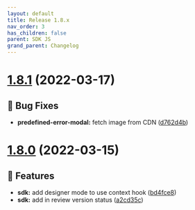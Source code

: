 ```yaml
---
layout: default
title: Release 1.8.x
nav_order: 3
has_children: false
parent: SDK JS
grand_parent: Changelog
---
```



# [1.8.1](https://github.com/lumapps/lumapps-sdk-js/compare/v1.8.0...v1.8.1) (2022-03-17)


## 🐛 Bug Fixes

- **predefined-error-modal:** fetch image from CDN ([d762d4b](https://github.com/lumapps/lumapps-sdk-js/commit/d762d4bed93364e1611a0a5f81bf8958ef71954d))


# [1.8.0](https://github.com/lumapps/lumapps-sdk-js/compare/v1.7.1...v1.8.0) (2022-03-15)

## 🚀 Features

- **sdk:** add designer mode to use context hook ([bd4fce8](https://github.com/lumapps/lumapps-sdk-js/commit/bd4fce8056662d3e203c60ce87e04afa4d79e1f2))
- **sdk:** add in review version status ([a2cd35c](https://github.com/lumapps/lumapps-sdk-js/commit/a2cd35c903a28445614eac3c825882425cd18662))
